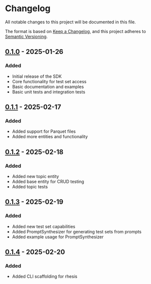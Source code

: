 # Changelog
All notable changes to this project will be documented in this file.

The format is based on [Keep a Changelog](https://keepachangelog.com/en/1.0.0/),
and this project adheres to [Semantic Versioning](https://semver.org/spec/v2.0.0.html).

## [0.1.0] - 2025-01-26

### Added
- Initial release of the SDK
- Core functionality for test set access
- Basic documentation and examples
- Basic unit tests and integration tests

## [0.1.1] - 2025-02-17

### Added
- Added support for Parquet files
- Added more entities and functionality

## [0.1.2] - 2025-02-18

### Added
- Added new topic entity
- Added base entity for CRUD testing
- Added topic tests

## [0.1.3] - 2025-02-19

### Added
- Added new test set capabilities
- Added PromptSynthesizer for generating test sets from prompts
- Added example usage for PromptSynthesizer

## [0.1.4] - 2025-02-20

### Added
- Added CLI scaffolding for rhesis

[0.1.0]: https://github.com/username/repository/releases/tag/v0.1.0
[0.1.1]: https://github.com/username/repository/releases/tag/v0.1.1
[0.1.2]: https://github.com/username/repository/releases/tag/v0.1.2
[0.1.3]: https://github.com/username/repository/releases/tag/v0.1.3
[0.1.4]: https://github.com/username/repository/releases/tag/v0.1.4